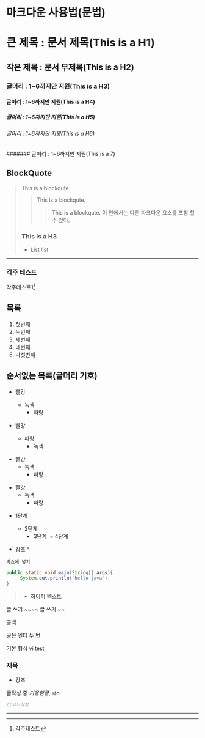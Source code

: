 # 마크다운 사용법(문법)

# 큰 제목 : 문서 제목(This is a H1)
## 작은 제목 : 문서 부제목(This is a H2)
### 글머리 : 1~6까지만 지원(This is a H3)
#### 글머리 : 1~6까지만 지원(This is a H4)
##### 글머리 : 1~6까지만 지원(This is a H5)
###### 글머리 : 1~6까지만 지원(This is a H6)
####### 글머리 : 1~6까지만 지원(This is a 7)

## BlockQuote
> This is a blockqute.
>> This is a blockqute.
>>> This is a blockqute.
     이 안에서는 다른 마크다운 요소를 포함 할 수 있다.
> ### This is a H3
> * List
> *list*



---

### 각주 테스트

각주테스트1[^1]





## 목록

1. 첫번째
2. 두번째
3. 세번째
4. 네번째
5. 다섯번째

## 순서없는 목록(글머리 기호)
* 빨강
  * 녹색
    * 파랑

* 빨강
  * 파랑
    * 녹색

+ 빨강
  + 녹색
    + 파랑

- 빨강
  - 녹색
    - 파랑

* 1단계
    - 2단계
    	+ 3단계
        ​    = 4단계
    
* 강조 *

``박스에 넣기``
```java
public static void main(String[] args){
     System.out.println("hello java");
}
```

> - [하이퍼 텍스트](www.naver.com)

글 쓰기 ~~~~ 
글 쓰기 ~~

공백

공은 엔터 두 번

기본 형식
vi test

### 제목
* 강조

글작성 중 *기울임글*, ``박스``
```java
//코드작성
```







---

[^1]: 각주테스트

 